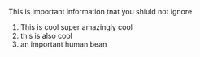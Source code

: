 This is important information tnat you shiuld not ignore

1. This is cool super amazingly cool
2. this is also cool
3. an important human bean